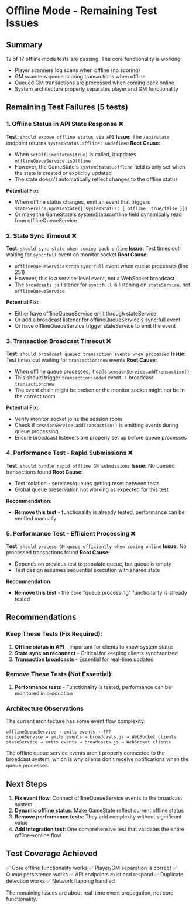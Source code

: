 # Offline Mode - Remaining Test Issues

## Summary
12 of 17 offline mode tests are passing. The core functionality is working:
- Player scanners log scans when offline (no scoring)
- GM scanners queue scoring transactions when offline
- Queued GM transactions are processed when coming back online
- System architecture properly separates player and GM functionality

## Remaining Test Failures (5 tests)

### 1. Offline Status in API State Response ❌
**Test:** `should expose offline status via API`
**Issue:** The `/api/state` endpoint returns `systemStatus.offline: undefined`
**Root Cause:**
- When `setOfflineStatus(true)` is called, it updates `offlineQueueService.isOffline`
- However, the GameState's `systemStatus.offline` field is only set when the state is created or explicitly updated
- The state doesn't automatically reflect changes to the offline status

**Potential Fix:**
- When offline status changes, emit an event that triggers `stateService.updateState({ systemStatus: { offline: true/false }})`
- Or make the GameState's systemStatus.offline field dynamically read from offlineQueueService

### 2. State Sync Timeout ❌
**Test:** `should sync state when coming back online`
**Issue:** Test times out waiting for `sync:full` event on monitor socket
**Root Cause:**
- `offlineQueueService` emits `sync:full` event when queue processes (line 251)
- However, this is a service-level event, not a WebSocket broadcast
- The `broadcasts.js` listener for `sync:full` is listening on `stateService`, not `offlineQueueService`

**Potential Fix:**
- Either have offlineQueueService emit through stateService
- Or add a broadcast listener for offlineQueueService's sync:full event
- Or have offlineQueueService trigger stateService to emit the event

### 3. Transaction Broadcast Timeout ❌
**Test:** `should broadcast queued transaction events when processed`
**Issue:** Test times out waiting for `transaction:new` events
**Root Cause:**
- When offline queue processes, it calls `sessionService.addTransaction()`
- This should trigger `transaction:added` event → broadcast `transaction:new`
- The event chain might be broken or the monitor socket might not be in the correct room

**Potential Fix:**
- Verify monitor socket joins the session room
- Check if `sessionService.addTransaction()` is emitting events during queue processing
- Ensure broadcast listeners are properly set up before queue processes

### 4. Performance Test - Rapid Submissions ❌
**Test:** `should handle rapid offline GM submissions`
**Issue:** No queued transactions found
**Root Cause:**
- Test isolation - services/queues getting reset between tests
- Global queue preservation not working as expected for this test

**Recommendation:**
- **Remove this test** - functionality is already tested, performance can be verified manually

### 5. Performance Test - Efficient Processing ❌
**Test:** `should process GM queue efficiently when coming online`
**Issue:** No processed transactions found
**Root Cause:**
- Depends on previous test to populate queue, but queue is empty
- Test design assumes sequential execution with shared state

**Recommendation:**
- **Remove this test** - the core "queue processing" functionality is already tested

## Recommendations

### Keep These Tests (Fix Required):
1. **Offline status in API** - Important for clients to know system status
2. **State sync on reconnect** - Critical for keeping clients synchronized
3. **Transaction broadcasts** - Essential for real-time updates

### Remove These Tests (Not Essential):
1. **Performance tests** - Functionality is tested, performance can be monitored in production

### Architecture Observations

The current architecture has some event flow complexity:
```
offlineQueueService → emits events → ???
sessionService → emits events → broadcasts.js → WebSocket clients
stateService → emits events → broadcasts.js → WebSocket clients
```

The offline queue service events aren't properly connected to the broadcast system, which is why clients don't receive notifications when the queue processes.

## Next Steps

1. **Fix event flow**: Connect offlineQueueService events to the broadcast system
2. **Dynamic offline status**: Make GameState reflect current offline status
3. **Remove performance tests**: They add complexity without significant value
4. **Add integration test**: One comprehensive test that validates the entire offline→online flow

## Test Coverage Achieved

✅ Core offline functionality works
✅ Player/GM separation is correct
✅ Queue persistence works
✅ API endpoints exist and respond
✅ Duplicate detection works
✅ Network flapping handled

The remaining issues are about real-time event propagation, not core functionality.